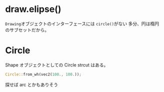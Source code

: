 # draw.elipse()

`Drawing`オブジェクトのインターフェースには `circle()`がない
多分、円は楕円のサブセットだから。

# Circle

Shape オブジェクトとしての Circle strcut はある。

```rs
Circle::from_wh(vec2(100., 100.));
```



探せば arc とかもありそう